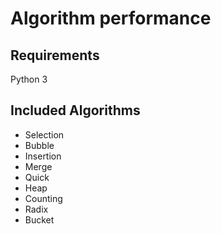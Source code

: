 # Algorithm performance

## Requirements
Python 3

## Included Algorithms
- Selection
- Bubble
- Insertion
- Merge
- Quick
- Heap
- Counting
- Radix
- Bucket
